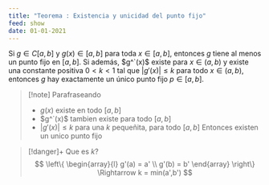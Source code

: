 ```yaml
---
title: "Teorema : Existencia y unicidad del punto fijo"
feed: show
date: 01-01-2021
---
```

Si $g \in C[a, b]$ y $g(x) \in [a, b]$ para toda $x \in [a, b]$, entonces $g$ tiene al menos un punto fijo en $[a, b]$. Si además, $g^`(x)$ existe para $x \in (a, b)$ y existe una constante positiva $0 < k < 1$ tal que $|g'(x)| \leq k$ para todo $x \in (a, b)$, entonces $g$ hay exactamente un único punto fijo $p \in [a, b]$.

>[!note] Parafraseando
>- $g(x)$ existe en todo $[a,b]$
>- $g^`(x)$ tambien existe para todo $[a,b]$
>- $|g'(x)| \le k$ para una $k$ pequeñita, para todo $[a,b]$
>Entonces existen un unico punto fijo

>[!danger]+ Que es $k$?
>$$
\left\{
\begin{array}{l}
g'(a) = a' \\
g'(b) = b'
\end{array}
\right\} \Rightarrow k = min(a',b')
$$





